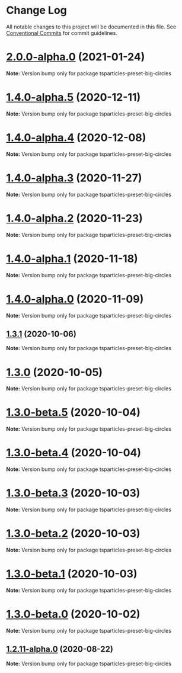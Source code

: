# Change Log

All notable changes to this project will be documented in this file.
See [Conventional Commits](https://conventionalcommits.org) for commit guidelines.

# [2.0.0-alpha.0](https://github.com/matteobruni/tsparticles/compare/tsparticles-preset-big-circles@1.4.0-alpha.5...tsparticles-preset-big-circles@2.0.0-alpha.0) (2021-01-24)

**Note:** Version bump only for package tsparticles-preset-big-circles





# [1.4.0-alpha.5](https://github.com/matteobruni/tsparticles/compare/tsparticles-preset-big-circles@1.4.0-alpha.4...tsparticles-preset-big-circles@1.4.0-alpha.5) (2020-12-11)

**Note:** Version bump only for package tsparticles-preset-big-circles





# [1.4.0-alpha.4](https://github.com/matteobruni/tsparticles/compare/tsparticles-preset-big-circles@1.4.0-alpha.3...tsparticles-preset-big-circles@1.4.0-alpha.4) (2020-12-08)

**Note:** Version bump only for package tsparticles-preset-big-circles





# [1.4.0-alpha.3](https://github.com/matteobruni/tsparticles/compare/tsparticles-preset-big-circles@1.4.0-alpha.2...tsparticles-preset-big-circles@1.4.0-alpha.3) (2020-11-27)

**Note:** Version bump only for package tsparticles-preset-big-circles





# [1.4.0-alpha.2](https://github.com/matteobruni/tsparticles/compare/tsparticles-preset-big-circles@1.4.0-alpha.1...tsparticles-preset-big-circles@1.4.0-alpha.2) (2020-11-23)

**Note:** Version bump only for package tsparticles-preset-big-circles





# [1.4.0-alpha.1](https://github.com/matteobruni/tsparticles/compare/tsparticles-preset-big-circles@1.4.0-alpha.0...tsparticles-preset-big-circles@1.4.0-alpha.1) (2020-11-18)

**Note:** Version bump only for package tsparticles-preset-big-circles





# [1.4.0-alpha.0](https://github.com/matteobruni/tsparticles/compare/tsparticles-preset-big-circles@1.3.11...tsparticles-preset-big-circles@1.4.0-alpha.0) (2020-11-09)

**Note:** Version bump only for package tsparticles-preset-big-circles





## [1.3.1](https://github.com/matteobruni/tsparticles/compare/tsparticles-preset-big-circles@1.3.0...tsparticles-preset-big-circles@1.3.1) (2020-10-06)

**Note:** Version bump only for package tsparticles-preset-big-circles





# [1.3.0](https://github.com/matteobruni/tsparticles/compare/tsparticles-preset-big-circles@1.3.0-beta.5...tsparticles-preset-big-circles@1.3.0) (2020-10-05)

**Note:** Version bump only for package tsparticles-preset-big-circles





# [1.3.0-beta.5](https://github.com/matteobruni/tsparticles/compare/tsparticles-preset-big-circles@1.3.0-beta.4...tsparticles-preset-big-circles@1.3.0-beta.5) (2020-10-04)

**Note:** Version bump only for package tsparticles-preset-big-circles





# [1.3.0-beta.4](https://github.com/matteobruni/tsparticles/compare/tsparticles-preset-big-circles@1.3.0-beta.3...tsparticles-preset-big-circles@1.3.0-beta.4) (2020-10-04)

**Note:** Version bump only for package tsparticles-preset-big-circles





# [1.3.0-beta.3](https://github.com/matteobruni/tsparticles/compare/tsparticles-preset-big-circles@1.3.0-beta.2...tsparticles-preset-big-circles@1.3.0-beta.3) (2020-10-03)

**Note:** Version bump only for package tsparticles-preset-big-circles





# [1.3.0-beta.2](https://github.com/matteobruni/tsparticles/compare/tsparticles-preset-big-circles@1.3.0-beta.1...tsparticles-preset-big-circles@1.3.0-beta.2) (2020-10-03)

**Note:** Version bump only for package tsparticles-preset-big-circles





# [1.3.0-beta.1](https://github.com/matteobruni/tsparticles/compare/tsparticles-preset-big-circles@1.3.0-beta.0...tsparticles-preset-big-circles@1.3.0-beta.1) (2020-10-03)

**Note:** Version bump only for package tsparticles-preset-big-circles





# [1.3.0-beta.0](https://github.com/matteobruni/tsparticles/compare/tsparticles-preset-big-circles@1.2.13...tsparticles-preset-big-circles@1.3.0-beta.0) (2020-10-02)

**Note:** Version bump only for package tsparticles-preset-big-circles





## [1.2.11-alpha.0](https://github.com/matteobruni/tsparticles/compare/tsparticles-preset-big-circles@1.2.10...tsparticles-preset-big-circles@1.2.11-alpha.0) (2020-08-22)

**Note:** Version bump only for package tsparticles-preset-big-circles
